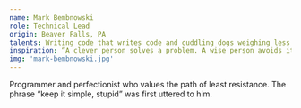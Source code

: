 ```yaml
---
name: Mark Bembnowski
role: Technical Lead
origin: Beaver Falls, PA
talents: Writing code that writes code and cuddling dogs weighing less than or equal to ten pounds.
inspiration: “A clever person solves a problem. A wise person avoids it.” – Albert Einstein
img: 'mark-bembnowski.jpg'
---
```

Programmer and perfectionist who values the path of least resistance. The phrase “keep it simple, stupid” was first uttered to him.